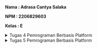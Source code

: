 **Nama    : Adrasa Cantya Salaka**

**NPM     : 2206829603**

**Kelas   : E**

<details>
<summary> Tugas 4 Pemrograman Berbasis Platform</summary>

# Tugas 4 Pemrograman Berbasis Platform

1. Apa itu `Django UserCreationForm`, dan jelaskan apa kelebihan dan kekurangannya?
   
   `Django UserCreationForm` adalah impor formulir bawaan yang memudahkan pembuatan formulir pendaftaran pengguna dalam aplikasi web. Dengan formulir ini, pengguna baru dapat mendaftar dengan mudah di situs web Anda tanpa harus menulis kode dari awal.

| KELEBIHAN | KEKURANGAN | 
| :-----------: | :---------: |
| Mudah digunakan karena formulirnya sudah jadi, kita hanya cukup meng-import | Tidak menyediakan pendaftaran eksternal, misalkan menggunakan Google Account, dll. | 
| Telah terintegrasi dengan Django's authentication system | Tampilannya perlu disesuaikan dengan layout web kita | 
| Proses validasi otomatis | Data bawaan yang diautentikasi hanya username dan password, sehingga jika ingin menambahkan kolom lain perlu dikerjakan secara manual |

2. Apa perbedaan antara autentikasi dan otorisasi dalam konteks Django, dan mengapa keduanya penting?

   Autentikasi adalah proses menentukan identitas pengguna. Dalam Django, autentikasi biasanya melibatkan pengguna untuk memasukkan kredensial mereka (seperti nama pengguna dan kata sandi) untuk masuk ke akun mereka. Django menyediakan sistem autentikasi bawaan yang mencakup model pengguna (django.contrib.auth.models.User), formulir autentikasi, dan pustaka otentikasi yang memudahkan pengembang untuk mengimplementasikan proses autentikasi.

   Otorisasi adalah proses untuk menentukan apakah pengguna yang meminta izin masuk tersebut sudah memiliki akses dari sumber daya yang berwenang. Dalam Django, otorisasi biasanya diimplementasikan menggunakan sistem otorisasi berdasarkan peran (role-based) dan izin (permission-based). Anda dapat menetapkan peran kepada pengguna (misalnya, pengguna biasa, admin, atau moderator) dan kemudian memberikan izin kepada peran tersebut untuk melakukan tindakan tertentu di dalam aplikasi.

   Keduanya penting karena merupakan salah satu bentuk sistem keamanan website. Hal ini perlu dilakukan agar mencegah akses yang tidak sah atau tidak diinginkan ke sumber daya atau informasi sensitif.

3. Apa itu cookies dalam konteks aplikasi web, dan bagaimana Django menggunakan cookies untuk mengelola data sesi pengguna?

   Cookie (sering dikenal sebagai cookie internet) adalah file teks dengan potongan kecil data — seperti nama pengguna dan kata sandi — yang digunakan untuk mengidentifikasi komputer user saat user menggunakan jaringan. Dengan kata lain, cookie adalah istilah untuk kumpulan informasi yang berisi rekam jejak dan aktivitas ketika menelusuri sebuah website. Secara sederhana pengertian cookies adalah kumpulan data yang diterima komputer dari sebuah situs dan mengirimkan kembali ke situs yang dikunjungi. Cookie khusus digunakan untuk mengidentifikasi pengguna tertentu dan meningkatkan pengalaman penelusuran web mereka. Data yang disimpan dalam cookie dibuat oleh server pada koneksi user. Data ini diberi label dengan ID unik untuk user dan komputer user. Ketika cookie dipertukarkan antara komputer user dan server jaringan, server membaca ID dan mengetahui informasi apa yang secara khusus disajikan kepada user.

   Django menggunakan cookies untuk mengelola data sesi pengguna dengan menggunakan mekanisme yang disebut "Django Sessions." Django Sessions memungkinkan user untuk menyimpan data sesi pengguna secara aman pada sisi server, tetapi tetap mengidentifikasi pengguna dengan bantuan cookie yang dikirim ke peramban pengguna.

4. Apakah penggunaan cookies aman secara default dalam pengembangan web, atau apakah ada risiko potensial yang harus diwaspadai?

   Django secara default mengenkripsi cookies sesi pengguna, sehingga keamanan data sensitif pengguna dapat dipastikan aman. Akan tetapi, cookie dapat menimbulkan risiko keamanan bila digunakan secara tidak benar. Informasi sensitif yang disimpan dalam cookie dapat rentan terhadap akses tidak sah, terutama jika dikirimkan melalui koneksi HTTP yang tidak aman. Selain itu, cookie dapat menjadi vektor untuk serangan cross-site scripting (XSS) dan cross-site request forgery (CSRF), di mana aktivitas jahat dapat dijalankan pada browser pengguna dengan mengeksploitasi kelemahan kode situs web.

5. Jelaskan bagaimana cara kamu mengimplementasikan checklist di atas secara step-by-step (bukan hanya sekadar mengikuti tutorial).
   
   - [X] Mengimplementasikan fungsi registrasi, login, dan logout untuk memungkinkan pengguna untuk mengakses aplikasi sebelumnya dengan lancar.
  
   Semuanya dikerjakan di dalam virtual environment (env).

   a. Registrasi
   
Pada file `views.py` yang ada pada subdirektori `main`, saya akan membuat fungsi `registrasi` yang menerima parameter `request` dengan kode sebagai berikut.

```
def register(request):
    form = UserCreationForm()

    if request.method == "POST":
        form = UserCreationForm(request.POST)
        if form.is_valid():
            form.save()
            messages.success(request, 'Your account has been successfully created!')
            return redirect('main:login')
    context = {'form':form}
    return render(request, 'register.html', context)
```

`form = UserCreationForm(request.POST)` digunakan untuk membuat variabel `form` baru yang merupakan `UserCreationForm`. Kemudian memasukkan `QueryDict` berdasarkan input dari user pada `request.POST`. `form.is_valid()` digunakan untuk memvalidasi isi input form, `form.save()` digunakan untuk membuat dan menyimpan data dari form, `messages.success(request, 'Your account has been successfully created!')` digunakan untuk menampilkan pesan kepada pengguna apabila ia berhasil melakukan registrasi. `return redirect('main:show_main')` digunakan untuk redirect user setelah data form berhasil disimpan.

Selain itu saya juga akan menambahkan `import redirect, UserCreationForm,` dan `messages` pada bagian paling atas untuk mendukung `UserCreationForm`.

```
from django.shortcuts import redirect
from django.contrib.auth.forms import UserCreationForm
from django.contrib import messages
```

Langkah selanjutnya adalah membuat berkas `register.html` pada folder `main/templates` dan mengisinya dengan barisan kode di bawah.

```
{% extends 'base.html' %}

{% block meta %}
    <title>Register</title>
{% endblock meta %}

{% block content %}  

<div class = "login">
    
    <h1>Register</h1>  

        <form method="POST" >  
            {% csrf_token %}  
            <table>  
                {{ form.as_table }}  
                <tr>  
                    <td></td>
                    <td><input type="submit" name="submit" value="Daftar"/></td>  
                </tr>  
            </table>  
        </form>

    {% if messages %}  
        <ul>   
            {% for message in messages %}  
                <li>{{ message }}</li>  
                {% endfor %}  
        </ul>   
    {% endif %}

</div>  

{% endblock content %}
```

Seperti tugas03. kita perlu mengubungkan file ini dengan main dengan cara mengimpor fungsi ini kedalam `views.py` menggunakan `from main.views import register`. Setelah itu kita juga perlu menambahkan path url ini ke dalam `urlspattern` di `urls.py` dengan kode `path('register/', register, name='register'),`.


   b. Login

Pada file `views.py` yang ada pada subdirektori `main`, saya akan membuat fungsi `login_user` yang menerima parameter `request` dengan kode sebagai berikut.

```
def login_user(request):
    if request.method == 'POST':
        username = request.POST.get('username')
        password = request.POST.get('password')
        user = authenticate(request, username=username, password=password)
        if user is not None:
            login(request, user)
            return redirect('main:show_main')
        else:
            messages.info(request, 'Sorry, incorrect username or password. Please try again.')
    context = {}
    return render(request, 'login.html', context)
```

Sedikit berbeda dengan registrasi, pada barisan kode di atas terdapat `uthenticate(request, username=username, password=password` yang digunakan untuk melakukan autentikasi pengguna berdasarkan username dan password yang diterima dari permintaan (request) yang dikirim oleh pengguna saat login.

Selain itu saya juga perlu menambahkan `import authenticate, login` pada bagian paling atas dengan kode `from django.contrib.auth import authenticate, login`

Langkah selanjutnya adalah membuat berkas `login.html` pada folder `main/templates` dan mengisinya dengan barisan kode di bawah.

```
{% extends 'base.html' %}

{% block meta %}
    <title>Login</title>
{% endblock meta %}

{% block content %}

<div class = "login">

    <h1>Login</h1>

    <form method="POST" action="">
        {% csrf_token %}
        <table>
            <tr>
                <td>Username: </td>
                <td><input type="text" name="username" placeholder="Username" class="form-control"></td>
            </tr>
                    
            <tr>
                <td>Password: </td>
                <td><input type="password" name="password" placeholder="Password" class="form-control"></td>
            </tr>

            <tr>
                <td></td>
                <td><input class="btn login_btn" type="submit" value="Login"></td>
            </tr>
        </table>
    </form>

    {% if messages %}
        <ul>
            {% for message in messages %}
                <li>{{ message }}</li>
            {% endfor %}
        </ul>
    {% endif %}     
        
    Don't have an account yet? <a href="{% url 'main:register' %}">Register Now</a>

</div>

{% endblock content %}
```

Seperti registrasi. saya perlu mengubungkan file ini dengan main dengan cara mengimpor fungsi ini kedalam `views.py` menggunakan `from main.views import login_user`. Setelah itu kita juga perlu menambahkan path url ini ke dalam `urlspattern` di `urls.py` dengan kode `path('login/', login_user, name='login'),`.

   c. Logout

Pada file `views.py` yang ada pada subdirektori `main`, saya akan membuat fungsi `logout_user` yang menerima parameter `request` dengan kode sebagai berikut.

```
def logout_user(request):
    logout(request)
    return redirect('main:login')
```

Selain itu saya juga perlu menambahkan `import logout` pada bagian paling atas dengan kode `from django.contrib.auth import logout`

Setelah itu, saya perlu menambahkan barisan kode berikut pada file `main.html` dan diletakkan setelah tag Add New Product.

```
<a href="{% url 'main:logout' %}">
    <button>
        Logout
    </button>
</a>
```

Seperti registrasi dan login. saya perlu mengubungkan file ini dengan main dengan cara mengimpor fungsi ini kedalam `views.py` menggunakan `from main.views import logout_user`. Setelah itu kita juga perlu menambahkan path url ini ke dalam `urlspattern` di `urls.py` dengan kode `path('logout/', logout_user, name='logout'),`.


   - [X] Membuat dua akun pengguna dengan masing-masing tiga dummy data menggunakan model yang telah dibuat pada aplikasi sebelumnya untuk setiap akun di lokal.

<img width="960" alt="Screenshot 2023-09-27 113303" src="https://github.com/acasalaka/Inventory_App/assets/124960259/dc9ceb0d-8c7a-4a28-bdf7-d2ee4baf2a89">

<img width="960" alt="Screenshot 2023-09-27 113321" src="https://github.com/acasalaka/Inventory_App/assets/124960259/068f8421-0b28-40ae-9c9a-3f95dc674b52">

Disini terlihat bahwa kedua user masih memiliki barang-barang yang sama di inventori mereka. Selain ini, saya juga masih mengalami error saat ingin melakukan `python manage.py runserver` di dalam virtual environment.

   - [X] Menghubungkan model Item dengan User.

   Buka models.py yang ada di direktori main lalu impor `User` dari `django.contrib.auth.models`. Pada model Product yang ada, saya perlu menambahkan kode berikut.

```
class Product(models.Model):
   user = models.ForeignKey(User, on_delete=models.CASCADE)
   ...
```

Hal ini dilakukan supaya kita menghubungkan satu produk dengan satu user menggunakan relationship, sehingga sebuah produk pasti terasosiasi dengan user. Pada file `views.py` yang ada di direktori main, saya perlu memodifikasi fungsi `create_product` menjadi sebagai berikut.

```
def create_product(request):
form = ProductForm(request.POST or None)

if form.is_valid() and request.method == "POST":
  product = form.save(commit=False)
  product.user = request.user
  product.save()
  return HttpResponseRedirect(reverse('main:show_main'))
...
```

`commit=False` berfungsi supaya Django tidak langsung menyimpan objek yang dibuat dari form ke database sehingga objek dapat dimodifikasi tersebut dahulu. Kita mengisi field user dengan objek User dari return nilai `request.user` yang sudah terautentikasi untuk menandakan bahwa objek tersebut milik pengguna yang sedang login.

Selanjutnya, saya perlu mengubah fungsi `show_main` menjadi sebagai berikut.
```
def show_main(request):
    products = Product.objects.filter(user=request.user)

    context = {
        'name': request.user.username,
    ...
    }
...
```

Langkah terakhir adalah melakukan migrasi karena saya telah melakukan perubahan pada Model products. Saat ada error yang muncul pada proses migrasi, kita perlu menulis `1` untuk menetapkan default value untuk field user pada semua row yang telah dibuat pada basis data.
  
   - [X] Menampilkan detail informasi pengguna yang sedang logged in seperti username dan menerapkan cookies seperti last login pada halaman utama aplikasi.   

Pada file `views.py` yang ada pada subdirektori `main`, saya perlu menambahkan `import HttpResponseRedirect, reverse, dan datetime` pada bagian paling atas. Selanjutnya, saya perlu menambahkan cookie pada fungsi `login_user` yang bernama `last_login` supaya bisa menentukan kapan waktu terakhir user tersebut melakukan login. Hal ini dilakukan dengan mengganti kode pada blok `if user is not None:` dengan kode sebagai berikut.

```
...
if user is not None:
    login(request, user)
    response = HttpResponseRedirect(reverse("main:show_main")) 
    response.set_cookie('last_login', str(datetime.datetime.now()))
    return response
...
```

`login(request, user)` berfungsi agar web melakukan login terlebih dahulu. Selanjutnya program akan membuat sebuah variabel baru bernama `response` yang berisikan `HttpResponseRedirect(reverse("main:show_main"))`. Nantinya, response akan ditambahkan dengan cookie last_login.

Langkah selanjutnya adalah menambahkan kode `'last_login': request.COOKIES['last_login']` pada variable `context` di fungsi `show_main`.

Saya juga perlu mengubah fungsi `logout_user` menjadi sebagai berikut sehingga cookie `last_login` dihapus saat pengguna melakukan logout.

```
def logout_user(request):
    logout(request)
    response = HttpResponseRedirect(reverse('main:login'))
    response.delete_cookie('last_login')
    return response
```

Agar perubahan dan juga sesi terakhir login dapat dilihat secara langsung oleh user, saya perlu menambahkan `<h5>Sesi terakhir login: {{ last_login }}</h5>` pada barisan kode yang terletak di `main.html`.

</details>

<details>
<summary>Tugas 5 Pemrograman Berbasis Platform</summary>


# Tugas 5 Pemrograman Berbasis Platform

<b> 1. Kustomisasi desain pada templat HTML yang telah dibuat pada Tugas 4 dengan menggunakan CSS atau CSS framework </b>

-  Kustomisasi halaman login, register, dan tambah inventori semenarik mungkin.

Pada tugas ini, saya menggunakan CSS from scratch. Saya juga banyak menggunakan icon yang diperoleh dari fontawesome.com. Untuk itu, saya perlu menambahkan barisan kode ini setelah {% block meta %} untuk meng-import icon yang diinginkan.

```
<script src="https://kit.fontawesome.com/54f81dee97.js" crossorigin="anonymous"></script>
```

Selanjutnya saya akan menambahkan block `<style>` di bawah block script untuk meletakkan pengaturan style yang saya inginkan dari halaman login, register, dan tambah inventori. Pada block ini, saya banyak menggunakan element selector, class selector, dan juga [attribute="value"] selector. Berikut adalah styles yang saya gunakan untuk menciptakan halaman login yang menarik. 

```
body {
    font-family: "Poppins", sans-serif;
    text-align: center;
    max-width: fit-content;
    max-height: fit-content;
    background-image: url('https://images.unsplash.com/photo-1513672494107-cd9d848a383e?ixlib=rb-4.0.3&ixid=M3wxMjA3fDB8MHxwaG90by1wYWdlfHx8fGVufDB8fHx8fA%3D%3D&auto=format&fit=crop&w=2069&q=80');
    background-size: cover;
    background-repeat: no-repeat;
    background-attachment: fixed;
}
.container {
    display: inline-block;
    width: 220px;
    height: 300px;
    position: absolute;
    top: 48%;
    left: 50%;
    transform: translate(-50%, -50%);
    margin: 0 auto;
    padding: 40px;
    background-color: #fff;
    border-radius: 8px;
    box-shadow: 0 2px 5px rgba(0, 0, 0, 0.2);
}
.register_message {
    font-family: "Poppins", sans-serif;
    font-size: smaller;
    position: absolute;
    top: 71%;
    left: 50%;
    transform: translate(-50%, -50%);
    max-width: 400px;
    margin: 0 auto;
    padding: auto;
}
i {
    font-size: 60px;
    padding-bottom: 17px;
}
table {
    display: inline-block;
    margin-bottom: 5px;
}
input[type="text"],
input[type="password"] {
    width: 80%; 
    padding: 10px;
    margin-top: 5px;
    margin-bottom: 10px;
    border: 1px solid #ccc;
    border-radius: 8px;
}
input[type="submit"] {
    background-color: #0070e8;
    color: #fff;
    border: none;
    padding: 10px 20px;
    border-radius: 8px;
    cursor: pointer;
    position: absolute;
    left: 37%;
}
input[type="submit"]:hover {
    background-color: #024995;
}
```
Di bawah ini adalah kode untuk styling halaman register.
```
body {
    font-family: "Poppins", sans-serif;
    text-align: center;
    max-width: auto;
    max-height: auto;
    background-image: url('https://images.unsplash.com/photo-1513672494107-cd9d848a383e?ixlib=rb-4.0.3&ixid=M3wxMjA3fDB8MHxwaG90by1wYWdlfHx8fGVufDB8fHx8fA%3D%3D&auto=format&fit=crop&w=2069&q=80');
    background-size: cover;
    background-repeat: no-repeat;
    background-attachment: fixed;
}
.register {
    display: inline-block;
    width: auto;
    height: auto;
    position: absolute;
    top: 48%;
    left: 50%;
    transform: translate(-50%, -50%);
    margin: 0 auto;
    padding-left: 30px;
    padding-right: 30px;
    background-color: #fff;
    border-radius: 8px;
    box-shadow: 0 2px 5px rgba(0, 0, 0, 0.2);
}
table {
    margin-bottom: 3px;
    text-align: left;
}
input[type="text"],
input[type="password"] {
    width: 80%; 
    padding: 10px;
    margin-top: 5px;
    margin-bottom: 10px;
    border: 1px solid #ccc;
    border-radius: 8px;
    text-align: left;
}
input[type="submit"] {
    background-color: #0070e8;
    color: #fff;
    border: none;
    padding: 10px 20px;
    border-radius: 8px;
    cursor: pointer;
    position: relative;
    margin-top: 10px;
    margin-bottom: 10px;
    transform: translateX(-90%);
}
input[type="submit"]:hover {
    background-color: #024995;
}
span[class="helptext"] {
    font-size: smaller;
}
ul {
    text-align: left;
}
th {
    text-align: left;
}
tr {
    text-align: center;
}
```
Terakhir, barisan kode di bawah ini digunakan untuk styling halaman create_product.
```
* {
    margin: 0;
    padding: 0;
    font-family: "Poppins", sans-serif;
    text-align: center;
}
body {
    font-family: "Poppins", sans-serif;
    text-align: center;
    max-width: auto;
    max-height: auto;
    background-color: blanchedalmond;
    background-size: cover;
    background-repeat: no-repeat;
    background-attachment: fixed;
}
h2 {
    margin-bottom: 10px;
}
.add-product {
    display: inline-block;
    width: auto;
    height: auto;
    position: absolute;
    top: 48%;
    left: 50%;
    transform: translate(-50%, -50%);
    margin: 0 auto;
    padding: 30px;
    background-color: #fff;
    border-radius: 8px;
    box-shadow: 0 2px 5px rgba(0, 0, 0, 0.2);
}
table {
    margin-bottom: 3px;
    text-align: left;
}
input[type="text"],
input[type="number"], textarea {
    width: 80%; 
    padding: 10px;
    margin-top: 5px;
    margin-bottom: 10px;
    border: 1px solid #ccc;
    border-radius: 8px;
    text-align: left;
}
input[type="submit"] {
    background-color: #0070e8;
    color: #fff;
    border: none;
    padding: 10px 20px;
    border-radius: 8px;
    cursor: pointer;
    position: relative;
    margin-top: 10px;
    transform: translateX(-30%);
}
input[type="submit"]:hover {
    background-color: #024995;
}
ul {
    text-align: left;
}
td {
    border-radius: 8px;
}
th {
    text-align: left;
}
```

- Kustomisasi halaman daftar inventori menjadi lebih berwarna maupun menggunakan apporach lain seperti menggunakan Card.

Pada tugas ini, saya menggunakan CSS from scratch. Saya juga banyak menggunakan icon yang diperoleh dari fontawesome.com. Untuk itu, saya perlu menambahkan barisan kode ini setelah {% block meta %} untuk meng-import icon yang diinginkan.

```
<script src="https://kit.fontawesome.com/54f81dee97.js" crossorigin="anonymous"></script>
```

Selanjutnya saya akan menambahkan block `<style>` di bawah block script untuk meletakkan pengaturan style yang saya inginkan dari halaman login, register, dan tambah inventori. Pada block ini, saya banyak menggunakan element selector, class selector, [attribute="value"] selector, dan juga melakukan spesifikasi element selection dengan action yang akan digunakan seperti `:visited`, `:hover`, `:last-child`, dan lain sebagainya. Action selection `:last-child` secara spesifik akan saya gunakan untuk mengerjakan tugas bonus, yaitu memberikan warna yang berbeda pada produk terakhir di tabel.

Untuk bisa membuat sebuah navbar, saya meletakan barisan kode berikut setelah {% block content %} dimulai.

```
<div class="navbar">
    <a class="logo"><i class="fa-solid fa-box" style="color: #0070e8;" width="20px"></i>&nbsp; &nbsp; &nbsp;Inventory App</a>
    <a class="logout-btn" href="{% url 'main:logout' %}">Logout</a>
</div>
``` 
Nantinya, di block style saya akan mengatur sehingga logo akan terletak di paling kiri dan tombol logout di paling kanan. 
```
.navbar {
    background-color: white;
    overflow: hidden;
}
.navbar a {
    color: black;
    text-align: center;
    padding: 14px 16px;
    text-decoration: none;
}
.navbar .logo {
    float: left;
}
.logout-btn {
    float: right;
    padding: 14px 16px;
    background-color: rgb(232, 232, 232);
    color: white;
    border: none;
    cursor: pointer;
}
.logout-btn:hover {
            background-color: rgb(198, 197, 197);
}
```
Menggunakan block style itu juga, saya mengubah tampilan dari tabel berisi produk menggunakan element selector `table`, `th`, `tr`, dan `td`.
```
table {
    margin: auto;
    margin-top: 50px;
    margin-bottom: 20px;
    width: 80%;
}
th {
    background-color: #0070e8;
    color: white;
    padding: 10px;
    font-size: 16px;
    text-align: center;
}
td {
    padding: 10px;
    font-size: 14px;
    text-align: center;
}
tr {
    border: 1px;
    text-align: justify;
    font-size: 14px;
    background-color: white;
    margin: 10px;
}
tr:last-child {
    background-color: rgb(198, 197, 197);
} 
```
Untuk mempercantik tampilan button Add product dan Logout, saya menggunakan style berikut.
```
button {
    background-color: white; 
    color: black; 
    padding: 10px 20px;
    border: none; 
    border-radius: 8px; 
    cursor: pointer; 
    margin-right: 20px;
}
button:hover{
    background-color: #bababa;
}
button:visited { <!-- Diperlukan sehingga warna tombol tidak berubah setelah ditekan -->
    color: black;
}
```
Terakhir, pada tugas ini saya juga menambahkan 2 kolom tambahan pada tabel yang ditujukan untuk mengubah dan menghapus produk. Seperti tugas-tugas sebelumnya, yang perlu saya lakukan adalah menambahkan fungsi baru di `views.py`, meng-import method-nya ke dalam `urls.py` dan menambahkannya ke dalam `urlspattern`, dan juga menghubungkan tombol dengan method yang terkait. Berikut adalah barisan kode yang dituliskan di `views.py`.

```
def edit_product(request, id):
    product = Product.objects.get(pk = id)

    form = ProductForm(request.POST or None, instance=product)

    if form.is_valid() and request.method == "POST":
        form.save()
        return HttpResponseRedirect(reverse('main:show_main'))

    context = {'form': form}
    return render(request, "edit_product.html", context)

def delete_product(request, id):
    product = Product.objects.get(pk = id)
    product.delete()
    return HttpResponseRedirect(reverse('main:show_main'))
```

Karena edit_product akan menampilkan sebuah layar html baru, maka saya akan membuat sebuah file baru bernama `edit_product.html` di dalam main/templates.

``` 
{% extends 'base.html' %}
    <title>Inventory App Register</title>
{% block content %}

<div class="edit-product">
    <h2>Edit Product</h2>
    
    <form method="POST">
        {% csrf_token %}
        <table>
            {{ form.as_table }}
            <tr>
                <td></td>
                <td>
                    <input type="submit" value="Edit Product"/>
                </td>
            </tr>
        </table>
    </form>

</div>

{% endblock content %}
```
Untuk menambahkan mereka sebagai kolom baru di tabel, saya menambahkan kode di bawah ini.
```
<tr>                
    ...
    <td>
        <a href="{% url 'main:edit_product' product.pk %}">
            <i class="fa-regular fa-pen-to-square"></i>
        </a>
    </td>
    <td>
        <a href="{% url 'main:delete_product' product.pk %}">
            <i class="fa-solid fa-trash"></i>
        </a>
    </td>
</tr>
```
Karena saya tidak ingin kedua kolom tersebut berisikan tulisan, saya menggunakan tag `<i>`. `<i class="">` digunakan agar kolom tersebut berisi icon yang saya pilih.

Nantinya, laman edit_product akan mendapatkan style yang kurang lebih sama dengan laman add_product.

<b> 2. Menjawab beberapa pertanyaan berikut pada README.md </b>

- [X]  Jelaskan manfaat dari setiap element selector dan kapan waktu yang tepat untuk menggunakannya.

    a. Universal selector

    Memilih seluruh elemen HTML di halaman. Biasanya digunakan untuk memberikan style dasar pada setiap elemen HTML. Untuk bisa menggunakan universal selector, kita perlu menuliskan '*' seperti di bawah ini.

    ```
    * {
    text-align: center;
    color: blue;
    }
    ```

    b. Element selector

    Memilih elemen yang spesifik. Untuk bisa memilih sebuah elemen, kita perlu menuliskan nama elemen. Contohnya seperti berikut.

    ```
    p {
    text-align: center;
    color: red;
    }
    ```

    c. ID selector

    Memilih atribut ID yang spesifik dari sebuah elemen. Biasanya ID dinyatakan secara eksplisit menggunakan kode 'id="..."'. Untuk bisa memilih sebuah ID, kita perlu meletakkan '#' di depannya.

    ```
    contohnya kita memiliki sebuah elemen dengan id="firstname", maka:

    #firstname {
    text-align: center;
    color: red;
    }
    ```

    d. Class selector

    Memilih kelas yang spesifik. Biasanya kelas dinyatakan secara eksplisit menggunakan kode 'class="..."'. Untuk bisa memilih sebuah kelas, kita perlu meletakkan titik di depannya. Bisa juga digunakan untuk menyatakan kelas yang spesifik bagi sebuah elemen. Contohnya sebagai berikut.

    ```
    p.center {
    text-align: center;
    color: red;
    }
    ```

    e. Grouping selector

    Digunakan saat semua element yang ingin diubah memiliki style yang sama.

    Contoh:

    ```
    h1 {
        text-align: center;
        color: red;
    }

    h2 {
        text-align: center;
        color: red;
    }

    p {
        text-align: center;
        color: red;
    }
    ```
    Karena setiap elements memiliki style yang sama, kode tersebut dapat diubah menjadi sebagai berikut.
        
    ```
    h1, h2, p {
        text-align: center;
        color: red;
    }
    ```


- [X] Jelaskan HTML5 Tag yang kamu ketahui.

    | HTML5 Tag | Kegunaan | 
    | :-----------: | :---------: |
    | !--...-- | Mendefinisikan sebuah komentar. |
    | !DOCTYPE | Mendefinisikan jenis dokumen HTML yang digunakan. |
    | html | Menandai root dari keseluruhan dokumen HTML. |
    | head | Berisi informasi terkait dokumen HTML, seperti metadata dan tautan ke stylesheet. |
    | title | Menentukan judul dokumen yang akan ditampilkan di tab browser. |
    | body | Menandai badan dokumen, merupakan area utama dokumen yang berisi konten yang ditampilkan kepada pengguna. |
    | h1 - h6 | Menandai heading pada HTML, diurutkan berdasarkan tingkat kepentingan. Semakin kecil, semakin besar ukuran font header |
    | p | Menandai paragraf dalam dokumen. |
    | a | Membuat hyperlink. |
    | b | Membuat tulisan cetak tebal. |
    | i | Meletakkan icon atau membuat tulisan bercetak miring. |
    | img | Menampilkan gambar dalam dokumen HTML. |
    | button | Membuat tombol yang dapat di-klik oleh pengguna. |
    | div | Menandai sebagian dokumen yang dapat digunakan untuk mengelompokkan dan mengatur elemen-elemen HTML. |
    | input | Mendefinisikan sebuah input. |
    | label | Mendefinisikan sebuah label bagi elemen input. |
    | form | Mendefinisikan sebuah HTML form bagi user input. |

- [X] Jelaskan perbedaan antara margin dan padding.

    | Margin | Padding | 
    | :-----------: | :---------: |
    | | |
    | | |
    | | |
    | | |    

- [X] Jelaskan perbedaan antara framework CSS Tailwind dan Bootstrap. Kapan sebaiknya kita menggunakan Bootstrap daripada Tailwind, dan sebaliknya?

    | Bootstrap | Tailwind |
    | :-----------: | :---------: |
    | Kerangka kerja berbasis komponen ditambah kelas utilitas | Kerangka kerja CSS yang mengutamakan utilitas |
    | Kelas yang telah ditentukan sebelumnya untuk setiap komponen | Semua styles ditentukan di utility class | 
    | Bootstrap memiliki komponen bawaan yang mempercepat pengembangan Anda dan memberi Anda elemen desain yang dapat diulang dan responsif dengan cepat dan mudah | Tailwind CSS tidak komponen bawaan, tapi menawarkan kit UI tambahan yang berbayar yang disebut TailwindUI |

    Persamaan dari keduanya adalah mereka telah memiliki responsive styles. Jadi, kapan kita sebaiknya menggunakan Bootstrap dan kapan kita perlu menggunakan Tailwind?

    Kita bisa menggunakan Bootstrap disaat kita ingin menggunakan komponen CSS bawaan yang disediakan, sehingga kita bisa meminimalisasi effort dalam men-design. Sebaliknya, Tailwind akan lebih baik digunakan disaat kita ingin mementingkan design dari website. Jika kita ingin membuat sebuah website yang unik, Tailwind bisa digunakan.


</details>